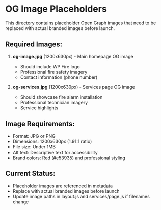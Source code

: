 # OG Image Placeholders

This directory contains placeholder Open Graph images that need to be replaced with actual branded images before launch.

## Required Images:

1. **og-image.jpg** (1200x630px) - Main homepage OG image
   - Should include WP Fire logo
   - Professional fire safety imagery
   - Contact information (phone number)

2. **og-services.jpg** (1200x630px) - Services page OG image
   - Should showcase fire alarm installation
   - Professional technician imagery
   - Service highlights

## Image Requirements:
- Format: JPG or PNG
- Dimensions: 1200x630px (1.91:1 ratio)
- File size: Under 1MB
- Alt text: Descriptive text for accessibility
- Brand colors: Red (#e53935) and professional styling

## Current Status:
- Placeholder images are referenced in metadata
- Replace with actual branded images before launch
- Update image paths in layout.js and services/page.js if filenames change

